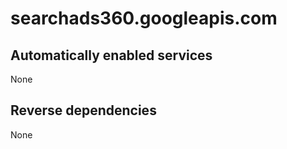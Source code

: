 # searchads360.googleapis.com

## Automatically enabled services

None

## Reverse dependencies

None
